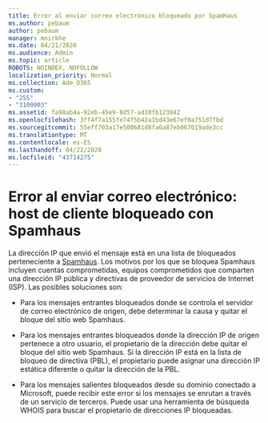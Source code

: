 ```yaml
---
title: Error al enviar correo electrónico bloqueado por SpamHaus
ms.author: pebaum
author: pebaum
manager: mnirkhe
ms.date: 04/21/2020
ms.audience: Admin
ms.topic: article
ROBOTS: NOINDEX, NOFOLLOW
localization_priority: Normal
ms.collection: Adm_O365
ms.custom:
- "255"
- "3100003"
ms.assetid: fa98ab4a-92eb-45e9-8d57-ad10fb123042
ms.openlocfilehash: 3ff4f7a155fe74f5b42a1bd43e67ef0a751d7fbd
ms.sourcegitcommit: 55eff703a17e500681d8fa6a87eb067019ade3cc
ms.translationtype: MT
ms.contentlocale: es-ES
ms.lasthandoff: 04/22/2020
ms.locfileid: "43714275"
---
```

# <a name="error-sending-email-client-host-blocked-using-spamhaus"></a>Error al enviar correo electrónico: host de cliente bloqueado con Spamhaus

La dirección IP que envió el mensaje está en una lista de bloqueados perteneciente a [Spamhaus](https://go.microsoft.com/fwlink/p/?linkid=123245). Los motivos por los que se bloquea Spamhaus incluyen cuentas comprometidas, equipos comprometidos que comparten una dirección IP pública y directivas de proveedor de servicios de Internet (ISP). Las posibles soluciones son:
  
- Para los mensajes entrantes bloqueados donde se controla el servidor de correo electrónico de origen, debe determinar la causa y quitar el bloque del sitio web Spamhaus.

- Para los mensajes entrantes bloqueados donde la dirección IP de origen pertenece a otro usuario, el propietario de la dirección debe quitar el bloque del sitio web Spamhaus. Si la dirección IP está en la lista de bloqueo de directiva (PBL), el propietario puede asignar una dirección IP estática diferente o quitar la dirección de la PBL.

- Para los mensajes salientes bloqueados desde su dominio conectado a Microsoft, puede recibir este error si los mensajes se enrutan a través de un servicio de terceros. Puede usar una herramienta de búsqueda WHOIS para buscar el propietario de direcciones IP bloqueadas.
